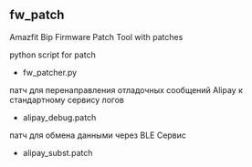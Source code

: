## fw_patch
Amazfit Bip Firmware Patch Tool with patches

python script for patch

* fw_patcher.py

патч для перенаправления отладочных сообщений Alipay к стандартному сервису логов

* alipay_debug.patch

патч для обмена данными через BLE Сервис

* alipay_subst.patch
